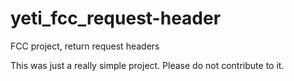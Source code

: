 # yeti_fcc_request-header
FCC project, return request headers

This was just a really simple project. Please do not contribute to it.

